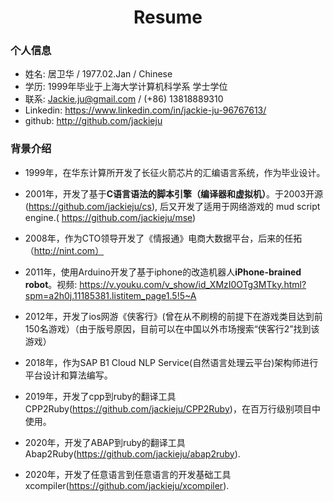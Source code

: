 <h1 align = "center">Resume</h1>

### 个人信息

- 姓名: 居卫华 / 1977.02.Jan / Chinese 
- 学历: 1999年毕业于上海大学计算机科学系 学士学位
- 联系: Jackie.ju@gmail.com / (+86) 13818889310
- Linkedin: https://www.linkedin.com/in/jackie-ju-96767613/
- github: http://github.com/jackieju

### 背景介绍

- 1999年，在华东计算所开发了长征火箭芯片的汇编语言系统，作为毕业设计。

- 2001年，开发了基于**C语言语法的脚本引擎（编译器和虚拟机）**。于2003开源(https://github.com/jackieju/cs), 后又开发了适用于网络游戏的 mud script engine.( https://github.com/jackieju/mse)

- 2008年，作为CTO领导开发了《情报通》电商大数据平台，后来的任拓（http://nint.com）

- 2011年，使用Arduino开发了基于iphone的改造机器人**iPhone-brained robot**。视频: https://v.youku.com/v_show/id_XMzI0OTg3MTky.html?spm=a2h0j.11185381.listitem_page1.5!5~A

- 2012年，开发了ios网游《侠客行》(曾在从不刷榜的前提下在游戏类目达到前150名游戏）（由于版号原因，目前可以在中国以外市场搜索“侠客行2”找到该游戏）

- 2018年，作为SAP B1 Cloud NLP Service(自然语言处理云平台)架构师进行平台设计和算法编写。

- 2019年，开发了cpp到ruby的翻译工具CPP2Ruby(https://github.com/jackieju/CPP2Ruby)，在百万行级别项目中使用。

- 2020年，开发了ABAP到ruby的翻译工具Abap2Ruby(https://github.com/jackieju/abap2ruby).

- 2020年，开发了任意语言到任意语言的开发基础工具xcompiler(https://github.com/jackieju/xcompiler).



